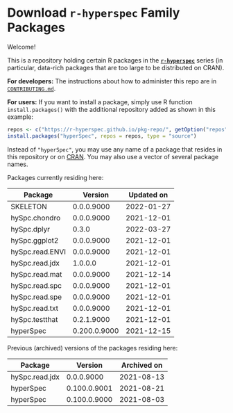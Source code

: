 # Download **`r-hyperspec`** Family Packages

Welcome!

This is a repository holding certain R packages in the [**`r-hyperspec`**](https://r-hyperspec.github.io/) series (in particular, data-rich packages that are too large to be distributed on CRAN).

**For developers:** The instructions about how to administer this repo are in [`CONTRIBUTING.md`](https://github.com/r-hyperspec/pkg-repo/blob/gh-pages/CONTRIBUTING.md).

**For users:** If you want to install a package, simply use R function `install.packages()` with the additional repository added as shown in this example:

```r
repos <- c("https://r-hyperspec.github.io/pkg-repo/", getOption("repos"))
install.packages("hyperSpec", repos = repos, type = "source")
```

Instead of `"hyperSpec"`, you may use any name of a package that resides in this repository or on [CRAN](https://cran.rstudio.com/web/packages/index.html).
You may also use a vector of several package names.


<!-- list of packages: start | DO NOT REMOVE THIS LINE -->

Packages currently residing here:

Package       | Version       | Updated on    
------------- | ------------- | ------------- 
SKELETON | 0.0.0.9000 | 2022-01-27
hySpc.chondro | 0.0.0.9000 | 2021-12-01
hySpc.dplyr | 0.3.0 | 2022-03-27
hySpc.ggplot2 | 0.0.0.9000 | 2021-12-01
hySpc.read.ENVI | 0.0.0.9000 | 2021-12-01
hySpc.read.jdx | 1.0.0.0 | 2021-12-01
hySpc.read.mat | 0.0.0.9000 | 2021-12-14
hySpc.read.spc | 0.0.0.9000 | 2021-12-01
hySpc.read.spe | 0.0.0.9000 | 2021-12-01
hySpc.read.txt | 0.0.0.9000 | 2021-12-01
hySpc.testthat | 0.2.1.9000 | 2021-12-01
hyperSpec | 0.200.0.9000 | 2021-12-15

Previous (archived) versions of the packages residing here: 

Package       | Version       | Archived on   
------------- | ------------- | ------------- 
hySpc.read.jdx | 0.0.0.9000 | 2021-08-13
hyperSpec | 0.100.0.9001 | 2021-08-21
hyperSpec | 0.100.0.9000 | 2021-08-03
